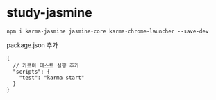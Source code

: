 # study-jasmine

```
npm i karma-jasmine jasmine-core karma-chrome-launcher --save-dev
```

package.json 추가
```
{
  // 카르마 테스트 실행 추가
  "scripts": {
    "test": "karma start"
  }
}
```
